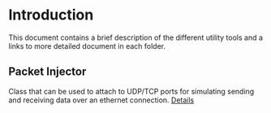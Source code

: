 # Introduction
This document contains a brief description of the different utility tools and a links to more detailed document in each folder.

## Packet Injector
Class that can be used to attach to UDP/TCP ports for simulating sending and receiving data over an ethernet connection. [Details](packet_injector/README.md)